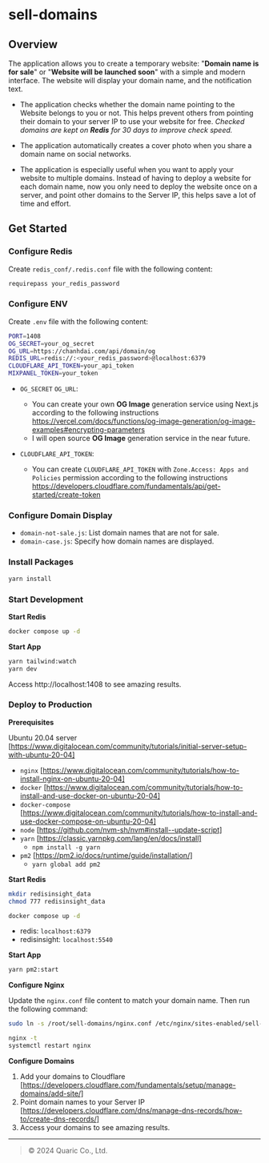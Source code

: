 # sell-domains

## Overview

The application allows you to create a temporary website: "**Domain name is for sale**" or "**Website will be launched soon**" with a simple and modern interface. The website will display your domain name, and the notification text.

- The application checks whether the domain name pointing to the Website belongs to you or not. This helps prevent others from pointing their domain to your server IP to use your website for free. *Checked domains are kept on **Redis** for 30 days to improve check speed.*

- The application automatically creates a cover photo when you share a domain name on social networks.

- The application is especially useful when you want to apply your website to multiple domains. Instead of having to deploy a website for each domain name, now you only need to deploy the website once on a server, and point other domains to the Server IP, this helps save a lot of time and effort.

## Get Started

### Configure Redis

Create `redis_conf/.redis.conf` file with the following content:

```bash
requirepass your_redis_password
```

### Configure ENV

Create `.env` file with the following content:

```bash
PORT=1408
OG_SECRET=your_og_secret
OG_URL=https://chanhdai.com/api/domain/og
REDIS_URL=redis://:<your_redis_password>@localhost:6379
CLOUDFLARE_API_TOKEN=your_api_token
MIXPANEL_TOKEN=your_token
```

- `OG_SECRET` `OG_URL`:
  - You can create your own **OG Image** generation service using Next.js according to the following instructions https://vercel.com/docs/functions/og-image-generation/og-image-examples#encrypting-parameters
  - I will open source **OG Image** generation service in the near future.

- `CLOUDFLARE_API_TOKEN`:
  - You can create `CLOUDFLARE_API_TOKEN` with `Zone.Access: Apps and Policies` permission according to the following instructions https://developers.cloudflare.com/fundamentals/api/get-started/create-token

### Configure Domain Display

- `domain-not-sale.js`: List domain names that are not for sale.
- `domain-case.js`: Specify how domain names are displayed.

### Install Packages

```bash
yarn install
```

### Start Development

**Start Redis**

```bash
docker compose up -d
```

**Start App**

```bash
yarn tailwind:watch
yarn dev
```

Access http://localhost:1408 to see amazing results.

### Deploy to Production

**Prerequisites**

Ubuntu 20.04 server [https://www.digitalocean.com/community/tutorials/initial-server-setup-with-ubuntu-20-04]

- `nginx` [https://www.digitalocean.com/community/tutorials/how-to-install-nginx-on-ubuntu-20-04]
- `docker` [https://www.digitalocean.com/community/tutorials/how-to-install-and-use-docker-on-ubuntu-20-04]
- `docker-compose` [https://www.digitalocean.com/community/tutorials/how-to-install-and-use-docker-compose-on-ubuntu-20-04]
- `node` [https://github.com/nvm-sh/nvm#install--update-script]
- `yarn` [https://classic.yarnpkg.com/lang/en/docs/install]
  - `npm install -g yarn`
- `pm2` [https://pm2.io/docs/runtime/guide/installation/]
  - `yarn global add pm2`

**Start Redis**

```bash
mkdir redisinsight_data
chmod 777 redisinsight_data

docker compose up -d
```

- redis: `localhost:6379`
- redisinsight: `localhost:5540`

**Start App**

```bash
yarn pm2:start
```

**Configure Nginx**

Update the `nginx.conf` file content to match your domain name. Then run the following command:

```bash
sudo ln -s /root/sell-domains/nginx.conf /etc/nginx/sites-enabled/sell-domains

nginx -t
systemctl restart nginx
```

**Configure Domains**

1. Add your domains to Cloudflare [https://developers.cloudflare.com/fundamentals/setup/manage-domains/add-site/]
2. Point domain names to your Server IP [https://developers.cloudflare.com/dns/manage-dns-records/how-to/create-dns-records/]
3. Access your domains to see amazing results.

---

> © 2024 Quaric Co., Ltd.
